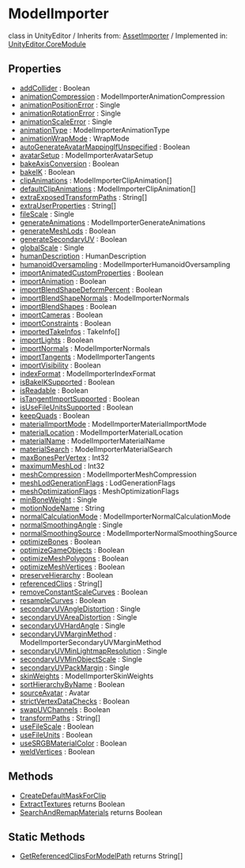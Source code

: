 # ModelImporter
class in UnityEditor
 / Inherits from: <a href="https://docs.unity3d.com/6000.2/Documentation/ScriptReference/AssetImporter.html">AssetImporter</a> / Implemented in: <a href="https://docs.unity3d.com/6000.2/Documentation/ScriptReference/UnityEditor.CoreModule.html">UnityEditor.CoreModule</a>

## Properties
- <a href="https://docs.unity3d.com/6000.2/Documentation/ScriptReference/ModelImporter-addCollider.html">addCollider</a> : Boolean
- <a href="https://docs.unity3d.com/6000.2/Documentation/ScriptReference/ModelImporter-animationCompression.html">animationCompression</a> : ModelImporterAnimationCompression
- <a href="https://docs.unity3d.com/6000.2/Documentation/ScriptReference/ModelImporter-animationPositionError.html">animationPositionError</a> : Single
- <a href="https://docs.unity3d.com/6000.2/Documentation/ScriptReference/ModelImporter-animationRotationError.html">animationRotationError</a> : Single
- <a href="https://docs.unity3d.com/6000.2/Documentation/ScriptReference/ModelImporter-animationScaleError.html">animationScaleError</a> : Single
- <a href="https://docs.unity3d.com/6000.2/Documentation/ScriptReference/ModelImporter-animationType.html">animationType</a> : ModelImporterAnimationType
- <a href="https://docs.unity3d.com/6000.2/Documentation/ScriptReference/ModelImporter-animationWrapMode.html">animationWrapMode</a> : WrapMode
- <a href="https://docs.unity3d.com/6000.2/Documentation/ScriptReference/ModelImporter-autoGenerateAvatarMappingIfUnspecified.html">autoGenerateAvatarMappingIfUnspecified</a> : Boolean
- <a href="https://docs.unity3d.com/6000.2/Documentation/ScriptReference/ModelImporter-avatarSetup.html">avatarSetup</a> : ModelImporterAvatarSetup
- <a href="https://docs.unity3d.com/6000.2/Documentation/ScriptReference/ModelImporter-bakeAxisConversion.html">bakeAxisConversion</a> : Boolean
- <a href="https://docs.unity3d.com/6000.2/Documentation/ScriptReference/ModelImporter-bakeIK.html">bakeIK</a> : Boolean
- <a href="https://docs.unity3d.com/6000.2/Documentation/ScriptReference/ModelImporter-clipAnimations.html">clipAnimations</a> : ModelImporterClipAnimation[]
- <a href="https://docs.unity3d.com/6000.2/Documentation/ScriptReference/ModelImporter-defaultClipAnimations.html">defaultClipAnimations</a> : ModelImporterClipAnimation[]
- <a href="https://docs.unity3d.com/6000.2/Documentation/ScriptReference/ModelImporter-extraExposedTransformPaths.html">extraExposedTransformPaths</a> : String[]
- <a href="https://docs.unity3d.com/6000.2/Documentation/ScriptReference/ModelImporter-extraUserProperties.html">extraUserProperties</a> : String[]
- <a href="https://docs.unity3d.com/6000.2/Documentation/ScriptReference/ModelImporter-fileScale.html">fileScale</a> : Single
- <a href="https://docs.unity3d.com/6000.2/Documentation/ScriptReference/ModelImporter-generateAnimations.html">generateAnimations</a> : ModelImporterGenerateAnimations
- <a href="https://docs.unity3d.com/6000.2/Documentation/ScriptReference/ModelImporter-generateMeshLods.html">generateMeshLods</a> : Boolean
- <a href="https://docs.unity3d.com/6000.2/Documentation/ScriptReference/ModelImporter-generateSecondaryUV.html">generateSecondaryUV</a> : Boolean
- <a href="https://docs.unity3d.com/6000.2/Documentation/ScriptReference/ModelImporter-globalScale.html">globalScale</a> : Single
- <a href="https://docs.unity3d.com/6000.2/Documentation/ScriptReference/ModelImporter-humanDescription.html">humanDescription</a> : HumanDescription
- <a href="https://docs.unity3d.com/6000.2/Documentation/ScriptReference/ModelImporter-humanoidOversampling.html">humanoidOversampling</a> : ModelImporterHumanoidOversampling
- <a href="https://docs.unity3d.com/6000.2/Documentation/ScriptReference/ModelImporter-importAnimatedCustomProperties.html">importAnimatedCustomProperties</a> : Boolean
- <a href="https://docs.unity3d.com/6000.2/Documentation/ScriptReference/ModelImporter-importAnimation.html">importAnimation</a> : Boolean
- <a href="https://docs.unity3d.com/6000.2/Documentation/ScriptReference/ModelImporter-importBlendShapeDeformPercent.html">importBlendShapeDeformPercent</a> : Boolean
- <a href="https://docs.unity3d.com/6000.2/Documentation/ScriptReference/ModelImporter-importBlendShapeNormals.html">importBlendShapeNormals</a> : ModelImporterNormals
- <a href="https://docs.unity3d.com/6000.2/Documentation/ScriptReference/ModelImporter-importBlendShapes.html">importBlendShapes</a> : Boolean
- <a href="https://docs.unity3d.com/6000.2/Documentation/ScriptReference/ModelImporter-importCameras.html">importCameras</a> : Boolean
- <a href="https://docs.unity3d.com/6000.2/Documentation/ScriptReference/ModelImporter-importConstraints.html">importConstraints</a> : Boolean
- <a href="https://docs.unity3d.com/6000.2/Documentation/ScriptReference/ModelImporter-importedTakeInfos.html">importedTakeInfos</a> : TakeInfo[]
- <a href="https://docs.unity3d.com/6000.2/Documentation/ScriptReference/ModelImporter-importLights.html">importLights</a> : Boolean
- <a href="https://docs.unity3d.com/6000.2/Documentation/ScriptReference/ModelImporter-importNormals.html">importNormals</a> : ModelImporterNormals
- <a href="https://docs.unity3d.com/6000.2/Documentation/ScriptReference/ModelImporter-importTangents.html">importTangents</a> : ModelImporterTangents
- <a href="https://docs.unity3d.com/6000.2/Documentation/ScriptReference/ModelImporter-importVisibility.html">importVisibility</a> : Boolean
- <a href="https://docs.unity3d.com/6000.2/Documentation/ScriptReference/ModelImporter-indexFormat.html">indexFormat</a> : ModelImporterIndexFormat
- <a href="https://docs.unity3d.com/6000.2/Documentation/ScriptReference/ModelImporter-isBakeIKSupported.html">isBakeIKSupported</a> : Boolean
- <a href="https://docs.unity3d.com/6000.2/Documentation/ScriptReference/ModelImporter-isReadable.html">isReadable</a> : Boolean
- <a href="https://docs.unity3d.com/6000.2/Documentation/ScriptReference/ModelImporter-isTangentImportSupported.html">isTangentImportSupported</a> : Boolean
- <a href="https://docs.unity3d.com/6000.2/Documentation/ScriptReference/ModelImporter-isUseFileUnitsSupported.html">isUseFileUnitsSupported</a> : Boolean
- <a href="https://docs.unity3d.com/6000.2/Documentation/ScriptReference/ModelImporter-keepQuads.html">keepQuads</a> : Boolean
- <a href="https://docs.unity3d.com/6000.2/Documentation/ScriptReference/ModelImporter-materialImportMode.html">materialImportMode</a> : ModelImporterMaterialImportMode
- <a href="https://docs.unity3d.com/6000.2/Documentation/ScriptReference/ModelImporter-materialLocation.html">materialLocation</a> : ModelImporterMaterialLocation
- <a href="https://docs.unity3d.com/6000.2/Documentation/ScriptReference/ModelImporter-materialName.html">materialName</a> : ModelImporterMaterialName
- <a href="https://docs.unity3d.com/6000.2/Documentation/ScriptReference/ModelImporter-materialSearch.html">materialSearch</a> : ModelImporterMaterialSearch
- <a href="https://docs.unity3d.com/6000.2/Documentation/ScriptReference/ModelImporter-maxBonesPerVertex.html">maxBonesPerVertex</a> : Int32
- <a href="https://docs.unity3d.com/6000.2/Documentation/ScriptReference/ModelImporter-maximumMeshLod.html">maximumMeshLod</a> : Int32
- <a href="https://docs.unity3d.com/6000.2/Documentation/ScriptReference/ModelImporter-meshCompression.html">meshCompression</a> : ModelImporterMeshCompression
- <a href="https://docs.unity3d.com/6000.2/Documentation/ScriptReference/ModelImporter-meshLodGenerationFlags.html">meshLodGenerationFlags</a> : LodGenerationFlags
- <a href="https://docs.unity3d.com/6000.2/Documentation/ScriptReference/ModelImporter-meshOptimizationFlags.html">meshOptimizationFlags</a> : MeshOptimizationFlags
- <a href="https://docs.unity3d.com/6000.2/Documentation/ScriptReference/ModelImporter-minBoneWeight.html">minBoneWeight</a> : Single
- <a href="https://docs.unity3d.com/6000.2/Documentation/ScriptReference/ModelImporter-motionNodeName.html">motionNodeName</a> : String
- <a href="https://docs.unity3d.com/6000.2/Documentation/ScriptReference/ModelImporter-normalCalculationMode.html">normalCalculationMode</a> : ModelImporterNormalCalculationMode
- <a href="https://docs.unity3d.com/6000.2/Documentation/ScriptReference/ModelImporter-normalSmoothingAngle.html">normalSmoothingAngle</a> : Single
- <a href="https://docs.unity3d.com/6000.2/Documentation/ScriptReference/ModelImporter-normalSmoothingSource.html">normalSmoothingSource</a> : ModelImporterNormalSmoothingSource
- <a href="https://docs.unity3d.com/6000.2/Documentation/ScriptReference/ModelImporter-optimizeBones.html">optimizeBones</a> : Boolean
- <a href="https://docs.unity3d.com/6000.2/Documentation/ScriptReference/ModelImporter-optimizeGameObjects.html">optimizeGameObjects</a> : Boolean
- <a href="https://docs.unity3d.com/6000.2/Documentation/ScriptReference/ModelImporter-optimizeMeshPolygons.html">optimizeMeshPolygons</a> : Boolean
- <a href="https://docs.unity3d.com/6000.2/Documentation/ScriptReference/ModelImporter-optimizeMeshVertices.html">optimizeMeshVertices</a> : Boolean
- <a href="https://docs.unity3d.com/6000.2/Documentation/ScriptReference/ModelImporter-preserveHierarchy.html">preserveHierarchy</a> : Boolean
- <a href="https://docs.unity3d.com/6000.2/Documentation/ScriptReference/ModelImporter-referencedClips.html">referencedClips</a> : String[]
- <a href="https://docs.unity3d.com/6000.2/Documentation/ScriptReference/ModelImporter-removeConstantScaleCurves.html">removeConstantScaleCurves</a> : Boolean
- <a href="https://docs.unity3d.com/6000.2/Documentation/ScriptReference/ModelImporter-resampleCurves.html">resampleCurves</a> : Boolean
- <a href="https://docs.unity3d.com/6000.2/Documentation/ScriptReference/ModelImporter-secondaryUVAngleDistortion.html">secondaryUVAngleDistortion</a> : Single
- <a href="https://docs.unity3d.com/6000.2/Documentation/ScriptReference/ModelImporter-secondaryUVAreaDistortion.html">secondaryUVAreaDistortion</a> : Single
- <a href="https://docs.unity3d.com/6000.2/Documentation/ScriptReference/ModelImporter-secondaryUVHardAngle.html">secondaryUVHardAngle</a> : Single
- <a href="https://docs.unity3d.com/6000.2/Documentation/ScriptReference/ModelImporter-secondaryUVMarginMethod.html">secondaryUVMarginMethod</a> : ModelImporterSecondaryUVMarginMethod
- <a href="https://docs.unity3d.com/6000.2/Documentation/ScriptReference/ModelImporter-secondaryUVMinLightmapResolution.html">secondaryUVMinLightmapResolution</a> : Single
- <a href="https://docs.unity3d.com/6000.2/Documentation/ScriptReference/ModelImporter-secondaryUVMinObjectScale.html">secondaryUVMinObjectScale</a> : Single
- <a href="https://docs.unity3d.com/6000.2/Documentation/ScriptReference/ModelImporter-secondaryUVPackMargin.html">secondaryUVPackMargin</a> : Single
- <a href="https://docs.unity3d.com/6000.2/Documentation/ScriptReference/ModelImporter-skinWeights.html">skinWeights</a> : ModelImporterSkinWeights
- <a href="https://docs.unity3d.com/6000.2/Documentation/ScriptReference/ModelImporter-sortHierarchyByName.html">sortHierarchyByName</a> : Boolean
- <a href="https://docs.unity3d.com/6000.2/Documentation/ScriptReference/ModelImporter-sourceAvatar.html">sourceAvatar</a> : Avatar
- <a href="https://docs.unity3d.com/6000.2/Documentation/ScriptReference/ModelImporter-strictVertexDataChecks.html">strictVertexDataChecks</a> : Boolean
- <a href="https://docs.unity3d.com/6000.2/Documentation/ScriptReference/ModelImporter-swapUVChannels.html">swapUVChannels</a> : Boolean
- <a href="https://docs.unity3d.com/6000.2/Documentation/ScriptReference/ModelImporter-transformPaths.html">transformPaths</a> : String[]
- <a href="https://docs.unity3d.com/6000.2/Documentation/ScriptReference/ModelImporter-useFileScale.html">useFileScale</a> : Boolean
- <a href="https://docs.unity3d.com/6000.2/Documentation/ScriptReference/ModelImporter-useFileUnits.html">useFileUnits</a> : Boolean
- <a href="https://docs.unity3d.com/6000.2/Documentation/ScriptReference/ModelImporter-useSRGBMaterialColor.html">useSRGBMaterialColor</a> : Boolean
- <a href="https://docs.unity3d.com/6000.2/Documentation/ScriptReference/ModelImporter-weldVertices.html">weldVertices</a> : Boolean

## Methods
- <a href="https://docs.unity3d.com/6000.2/Documentation/ScriptReference/ModelImporter.CreateDefaultMaskForClip.html">CreateDefaultMaskForClip</a>
- <a href="https://docs.unity3d.com/6000.2/Documentation/ScriptReference/ModelImporter.ExtractTextures.html">ExtractTextures</a> returns Boolean
- <a href="https://docs.unity3d.com/6000.2/Documentation/ScriptReference/ModelImporter.SearchAndRemapMaterials.html">SearchAndRemapMaterials</a> returns Boolean

## Static Methods
- <a href="https://docs.unity3d.com/6000.2/Documentation/ScriptReference/ModelImporter.GetReferencedClipsForModelPath.html">GetReferencedClipsForModelPath</a> returns String[]

